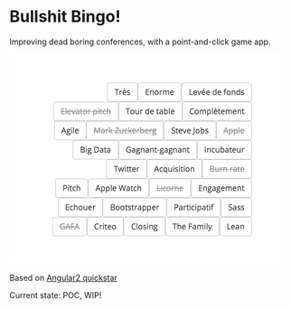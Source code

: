 # Bullshit Bingo!

Improving dead boring conferences,
with a point-and-click game app.

![Snapshot](assets/img/Snapshot.png)

Based on [Angular2 quickstar](https://github.com/angular/quickstart)

Current state: POC, WIP!
